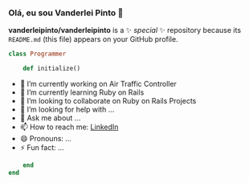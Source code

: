 ### Olá, eu sou Vanderlei Pinto  👋


**vanderleipinto/vanderleipinto** is a ✨ _special_ ✨ repository because its `README.md` (this file) appears on your GitHub profile.

```ruby 
class Programmer

	def initialize() 
```

- 🔭 I’m currently working on Air Traffic Controller
- 🌱 I’m currently learning Ruby on Rails
- 👯 I’m looking to collaborate on Ruby on Rails Projects
- 🤔 I’m looking for help with ...
- 💬 Ask me about ...
- 📫 How to reach me: <a href="https://linkedin.com/in/marcodotcastro" target="_blank">LinkedIn</a>
- 😄 Pronouns: ...
- ⚡ Fun fact: ...

```ruby 
	end 
end 
```


